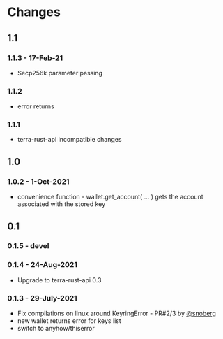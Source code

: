# Changes
## 1.1
### 1.1.3 - 17-Feb-21
* Secp256k parameter passing 
### 1.1.2
* error returns
### 1.1.1
* terra-rust-api incompatible changes
## 1.0
### 1.0.2 - 1-Oct-2021
* convenience function - wallet.get_account( ... ) gets the account associated with the stored key 
## 0.1
### 0.1.5 - devel
### 0.1.4 - 24-Aug-2021
* Upgrade to terra-rust-api 0.3
### 0.1.3 - 29-July-2021
* Fix compilations on linux around KeyringError - PR#2/3 by [@snoberg](https://github.com/snoyberg)
* new wallet returns error for keys list
* switch to anyhow/thiserror